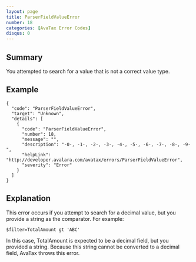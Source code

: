 ```yaml
---
layout: page
title: ParserFieldValueError
number: 18
categories: [AvaTax Error Codes]
disqus: 0
---
```


## Summary

You attempted to search for a value that is not a correct value type.

## Example

    {
      "code": "ParserFieldValueError",
      "target": "Unknown",
      "details": [
        {
          "code": "ParserFieldValueError",
          "number": 18,
          "message": "",
          "description": "-0-, -1-, -2-, -3-, -4-, -5-, -6-, -7-, -8-, -9-",
          "helpLink": "http://developer.avalara.com/avatax/errors/ParserFieldValueError",
          "severity": "Error"
        }
      ]
    }

## Explanation

This error occurs if you attempt to search for a decimal value, but you provide a string as the comparator.  For example:

    $filter=TotalAmount gt 'ABC'
    
In this case, TotalAmount is expected to be a decimal field, but you provided a string.  Because this string cannot be converted to a decimal field, AvaTax throws this error.
